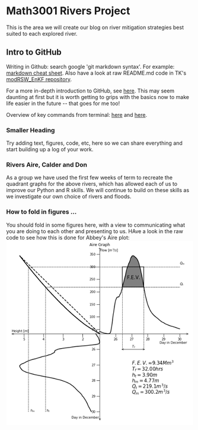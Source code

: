 # Math3001 Rivers Project
This is the area we will create our blog on river mitigation strategies best suited to each explored river.

## Intro to GitHub 

Writing in Github: search google  'git markdown syntax'. 
For example: [markdown cheat sheet](https://github.com/adam-p/markdown-here/wiki/Markdown-Cheatsheet). Also have a look at raw README.md code in TK's [modRSW_EnKF repository](https://github.com/tkent198/modRSW_EnKF). 

For a more in-depth introduction to GitHub, see [here](http://www.geog.leeds.ac.uk/courses/computing/practicals/general/github/index.html). This may seem daunting at first but it is worth getting to grips with the basics now to make life easier in the future -- that goes for me too!

Overview of key commands from terminal: [here](https://services.github.com/on-demand/downloads/github-git-cheat-sheet.pdf) and [here](https://education.github.com/git-cheat-sheet-education.pdf).



### Smaller Heading

Try adding text, figures, code, etc, here so we can share everything and start building up a log of your work. 


### Rivers Aire, Calder and Don

As a group we have used the first few weeks of term to recreate the quadrant graphs for the above rivers, which has allowed each of us to improve our Python and R skills. We will continue to build on these skills as we investigate our own choice of rivers and floods. 

### How to fold in figures ...

You should fold in some figures here, with a view to communicating what you are doing to each other and presenting to us. HAve a look in the raw code to see how this is done for Abbey's Aire plot: 
![Abbey's Aire plot](Abbey-Aire_Quadrant_Graph.png)
